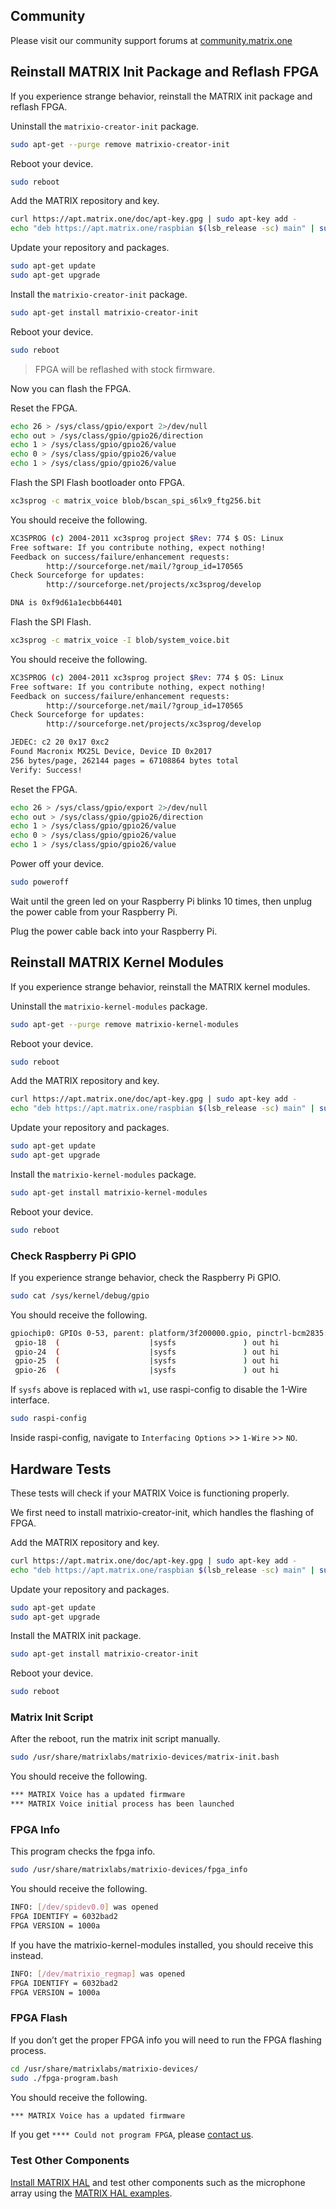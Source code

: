 ## Community

Please visit our community support forums at
<a href="http://community.matrix.one/" target="_blank">community.matrix.one</a>

## Reinstall MATRIX Init Package and Reflash FPGA

If you experience strange behavior, reinstall the MATRIX init package and reflash FPGA.

Uninstall the `matrixio-creator-init` package.

```bash
sudo apt-get --purge remove matrixio-creator-init
```

Reboot your device.

```bash
sudo reboot
```

Add the MATRIX repository and key.

```bash
curl https://apt.matrix.one/doc/apt-key.gpg | sudo apt-key add -
echo "deb https://apt.matrix.one/raspbian $(lsb_release -sc) main" | sudo tee /etc/apt/sources.list.d/matrixlabs.list
```

Update your repository and packages.

```bash
sudo apt-get update
sudo apt-get upgrade
```

Install the `matrixio-creator-init` package.

```bash
sudo apt-get install matrixio-creator-init
```

Reboot your device.

```bash
sudo reboot
```

> FPGA will be reflashed with stock firmware.

Now you can flash the FPGA.

Reset the FPGA.

```bash
echo 26 > /sys/class/gpio/export 2>/dev/null
echo out > /sys/class/gpio/gpio26/direction  
echo 1 > /sys/class/gpio/gpio26/value  
echo 0 > /sys/class/gpio/gpio26/value  
echo 1 > /sys/class/gpio/gpio26/value
```

Flash the SPI Flash bootloader onto FPGA.

```bash
xc3sprog -c matrix_voice blob/bscan_spi_s6lx9_ftg256.bit
```

You should receive the following.

```bash
XC3SPROG (c) 2004-2011 xc3sprog project $Rev: 774 $ OS: Linux
Free software: If you contribute nothing, expect nothing!
Feedback on success/failure/enhancement requests:
        http://sourceforge.net/mail/?group_id=170565
Check Sourceforge for updates:
        http://sourceforge.net/projects/xc3sprog/develop

DNA is 0xf9d61a1ecbb64401
```

Flash the SPI Flash.

```bash
xc3sprog -c matrix_voice -I blob/system_voice.bit
```

You should receive the following.

```bash
XC3SPROG (c) 2004-2011 xc3sprog project $Rev: 774 $ OS: Linux
Free software: If you contribute nothing, expect nothing!
Feedback on success/failure/enhancement requests:
        http://sourceforge.net/mail/?group_id=170565
Check Sourceforge for updates:
        http://sourceforge.net/projects/xc3sprog/develop

JEDEC: c2 20 0x17 0xc2
Found Macronix MX25L Device, Device ID 0x2017
256 bytes/page, 262144 pages = 67108864 bytes total
Verify: Success!
```

Reset the FPGA.

```bash
echo 26 > /sys/class/gpio/export 2>/dev/null
echo out > /sys/class/gpio/gpio26/direction  
echo 1 > /sys/class/gpio/gpio26/value  
echo 0 > /sys/class/gpio/gpio26/value  
echo 1 > /sys/class/gpio/gpio26/value
```

Power off your device.

```bash
sudo poweroff
```

Wait until the green led on your Raspberry Pi blinks 10 times, then unplug the power cable from your Raspberry Pi.

Plug the power cable back into your Raspberry Pi.

## Reinstall MATRIX Kernel Modules

If you experience strange behavior, reinstall the MATRIX kernel modules.

Uninstall the `matrixio-kernel-modules` package.

```bash
sudo apt-get --purge remove matrixio-kernel-modules
```

Reboot your device.

```bash
sudo reboot
```

Add the MATRIX repository and key.

```bash
curl https://apt.matrix.one/doc/apt-key.gpg | sudo apt-key add -
echo "deb https://apt.matrix.one/raspbian $(lsb_release -sc) main" | sudo tee /etc/apt/sources.list.d/matrixlabs.list
```

Update your repository and packages.

```bash
sudo apt-get update
sudo apt-get upgrade
```

Install the `matrixio-kernel-modules` package.

```bash
sudo apt-get install matrixio-kernel-modules
```

Reboot your device.

```bash
sudo reboot
```

### Check Raspberry Pi GPIO

If you experience strange behavior, check the Raspberry Pi GPIO.

```bash
sudo cat /sys/kernel/debug/gpio
```

You should receive the following.

```bash
gpiochip0: GPIOs 0-53, parent: platform/3f200000.gpio, pinctrl-bcm2835:
 gpio-18  (                    |sysfs               ) out hi
 gpio-24  (                    |sysfs               ) out hi
 gpio-25  (                    |sysfs               ) out hi
 gpio-26  (                    |sysfs               ) out hi
```

If `sysfs` above is replaced with `w1`, use raspi-config to disable the 1-Wire interface.

```bash
sudo raspi-config
```

Inside raspi-config, navigate to `Interfacing Options` >> `1-Wire` >> `NO`.

## Hardware Tests

These tests will check if your MATRIX Voice is functioning properly.

We first need to install matrixio-creator-init, which handles the flashing of FPGA.

Add the MATRIX repository and key.

```bash
curl https://apt.matrix.one/doc/apt-key.gpg | sudo apt-key add -
echo "deb https://apt.matrix.one/raspbian $(lsb_release -sc) main" | sudo tee /etc/apt/sources.list.d/matrixlabs.list
```

Update your repository and packages.

```bash
sudo apt-get update
sudo apt-get upgrade
```

Install the MATRIX init package.

```bash
sudo apt-get install matrixio-creator-init
```

Reboot your device.

```bash
sudo reboot
```

### Matrix Init Script

After the reboot, run the matrix init script manually.

```bash
sudo /usr/share/matrixlabs/matrixio-devices/matrix-init.bash
```

You should receive the following.

```bash
*** MATRIX Voice has a updated firmware
*** MATRIX Voice initial process has been launched
```

### FPGA Info

This program checks the fpga info.

```bash
sudo /usr/share/matrixlabs/matrixio-devices/fpga_info
```

You should receive the following.

```bash
INFO: [/dev/spidev0.0] was opened
FPGA IDENTIFY = 6032bad2
FPGA VERSION = 1000a
```

If you have the matrixio-kernel-modules installed, you should receive this instead.

```bash
INFO: [/dev/matrixio_regmap] was opened
FPGA IDENTIFY = 6032bad2
FPGA VERSION = 1000a
```

### FPGA Flash

If you don’t get the proper FPGA info you will need to run the FPGA flashing process.

```bash
cd /usr/share/matrixlabs/matrixio-devices/
sudo ./fpga-program.bash
```

You should receive the following.

```bash
*** MATRIX Voice has a updated firmware
```

If you get `**** Could not program FPGA`, please <a href="https://community.matrix.one" target="_blank">contact us</a></h3>.

### Test Other Components

<a href="/matrix-hal/getting-started/installation-package/" target="_blank">Install MATRIX HAL</a> and test other components such as the microphone array using the <a href="/matrix-hal/examples/" target="_blank">MATRIX HAL examples</a>.